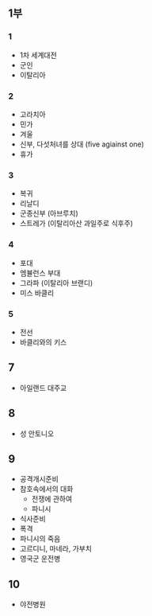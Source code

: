 ## 1부
### 1
- 1차 세계대전
- 군인
- 이탈리아
### 2
- 고라치아
- 민가
- 겨울
- 신부, 다섯처녀를 상대 (five agiainst one)
- 휴가
### 3
- 복귀
- 리날디
- 군종신부 (아브루치)
- 스트레가 (이탈리아산 과일주로 식후주)
### 4
- 포대
- 엠뷸런스 부대
- 그라파 (이탈리아 브랜디)
- 미스 바클리
### 5
- 전선
- 바클리와의 키스
## 7
- 아일랜드 대주교
## 8
- 성 안토니오
## 9
- 공격개시준비
- 참호속에서의 대화
   - 전쟁에 관하여
   - 파니시
- 식사준비
- 폭격
- 파니시의 죽음
- 고르디니, 마네라, 가부치
- 영국군 운전병
## 10
- 야전병원
